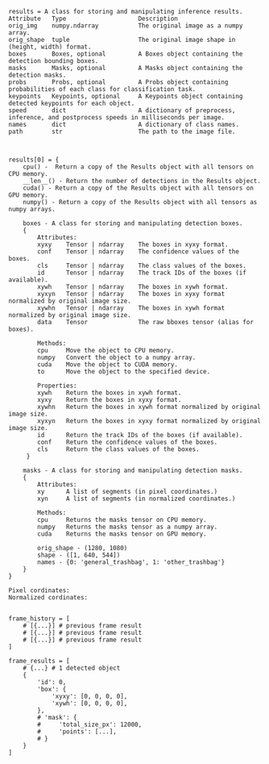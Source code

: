 
    results = A class for storing and manipulating inference results.
    Attribute	Type	                Description
    orig_img	numpy.ndarray	        The original image as a numpy array.
    orig_shape	tuple	                The original image shape in (height, width) format.
    boxes	    Boxes, optional	        A Boxes object containing the detection bounding boxes.
    masks	    Masks, optional	        A Masks object containing the detection masks.
    probs	    Probs, optional	        A Probs object containing probabilities of each class for classification task.
    keypoints	Keypoints, optional	    A Keypoints object containing detected keypoints for each object.
    speed	    dict	                A dictionary of preprocess, inference, and postprocess speeds in milliseconds per image.
    names	    dict	                A dictionary of class names.
    path	    str	                    The path to the image file.



    results[0] = {
        cpu() -  Return a copy of the Results object with all tensors on CPU memory.
        __len__() - Return the number of detections in the Results object.
        cuda() - Return a copy of the Results object with all tensors on GPU memory.
        numpy() - Return a copy of the Results object with all tensors as numpy arrays.

        boxes - A class for storing and manipulating detection boxes.
        {
            Attributes:
            xyxy	Tensor | ndarray	The boxes in xyxy format.
            conf	Tensor | ndarray	The confidence values of the boxes.
            cls	    Tensor | ndarray	The class values of the boxes.
            id	    Tensor | ndarray	The track IDs of the boxes (if available).
            xywh	Tensor | ndarray	The boxes in xywh format.
            xyxyn	Tensor | ndarray	The boxes in xyxy format normalized by original image size.
            xywhn	Tensor | ndarray	The boxes in xywh format normalized by original image size.
            data	Tensor	            The raw bboxes tensor (alias for boxes).

            Methods:
            cpu	    Move the object to CPU memory.
            numpy	Convert the object to a numpy array.
            cuda	Move the object to CUDA memory.
            to	    Move the object to the specified device.

            Properties:
            xywh    Return the boxes in xywh format.
            xyxy    Return the boxes in xyxy format.
            xywhn   Return the boxes in xywh format normalized by original image size.
            xyxyn   Return the boxes in xyxy format normalized by original image size.
            id      Return the track IDs of the boxes (if available).
            conf    Return the confidence values of the boxes.
            cls     Return the class values of the boxes.
         }

        masks - A class for storing and manipulating detection masks.
        {
            Attributes:
            xy      A list of segments (in pixel coordinates.)
            xyn     A list of segments (in normalized coordinates.)

            Methods:
            cpu	    Returns the masks tensor on CPU memory.
            numpy	Returns the masks tensor as a numpy array.
            cuda	Returns the masks tensor on GPU memory.

            orig_shape - (1280, 1080)
            shape - ([1, 640, 544])
            names - {0: 'general_trashbag', 1: 'other_trashbag'}
        }
    }

    Pixel cordinates:
    Normalized cordinates:


    frame_history = [
        # [{...}] # previous frame result
        # [{...}] # previous frame result
        # [{...}] # previous frame result
    ]
    
    frame_results = [
        # {...} # 1 detected object
        {
            'id': 0,
            'box': {
                'xyxy': [0, 0, 0, 0],
                'xywh': [0, 0, 0, 0],
            },
            # 'mask': {
            #     'total_size_px': 12000,
            #     'points': [...],
            # }
        }
    ]




















